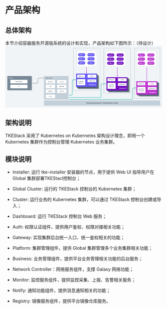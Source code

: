 # 产品架构



## 总体架构

本节介绍容器服务开源版系统的设计和实现，产品架构如下图所示：（待设计）
![ ](https://github.com/tkestack/tke/blob/master/docs/images/TKEStackHighLevelArchitecture@2x.png?raw=true)



## 架构说明

TKEStack 采用了 Kubernetes on Kubernetes 架构设计理念，即用一个 Kubernetes 集群作为控制台管理 Kubernetes 业务集群。



## 模块说明

* Installer: 运行 tke-installer 安装器的节点，用于提供 Web UI 指导用户在 Global 集群部署TKEStacl控制台；
* Global Cluster: 运行的 TKEStack 控制台的 Kubernetes 集群；
* Cluster: 运行业务的 Kubernetes 集群，可以通过 TKEStack 控制台创建或导入；

* Dashboard: 运行 TKEStack 控制台 Web 服务；
* Auth: 权限认证组件，提供用户鉴权、权限对接相关功能；
* Gateway: 实现集群后台统一入口、统一鉴权相关的功能；
* Platform: 集群管理组件，提供 Global 集群管理多个业务集群相关功能；
* Business: 业务管理组件，提供平台业务管理相关功能的后台服务；
* Network Controller：网络服务组件，支撑 Galaxy 网络功能；
* Monitor: 监控服务组件，提供监控采集、上报、告警相关服务；
* Notify: 通知功能组件，提供消息通知相关的功能；
* Registry: 镜像服务组件，提供平台镜像仓库服务。




